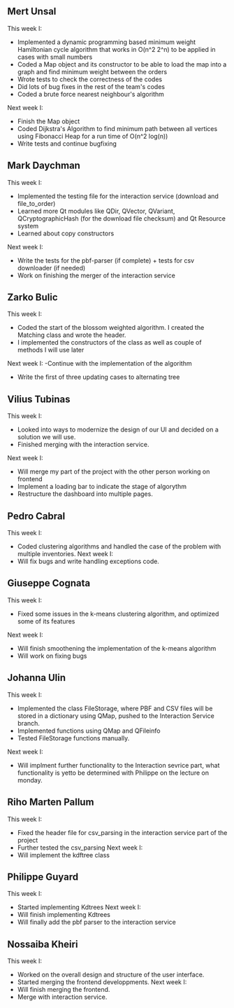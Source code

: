 ## Mert Unsal
This week I:
- Implemented a dynamic programming based minimum weight Hamiltonian cycle algorithm that works in O(n^2 2^n) to be applied in cases with small numbers
- Coded a Map object and its constructor to be able to load the map into a graph and find minimum weight between the orders
- Wrote tests to check the correctness of the codes
- Did lots of bug fixes in the rest of the team's codes
- Coded a brute force nearest neighbour's algorithm

Next week I:
- Finish the Map object 
- Coded Dijkstra's Algorithm to find minimum path between all vertices using Fibonacci Heap for a run time of O(n^2 log(n))
- Write tests and continue bugfixing

## Mark Daychman
This week I:
- Implemented the testing file for the interaction service (download and file_to_order)
- Learned more Qt modules like QDir, QVector, QVariant, QCryptographicHash (for the download file checksum) and Qt Resource system 
- Learned about copy constructors

Next week I:
- Write the tests for the pbf-parser (if complete) + tests for csv downloader (if needed)
- Work on finishing the merger of the interaction service

## Zarko Bulic
This week I:
- Coded the start of the blossom weighted algorithm. I created the Matching class and wrote the header. 
- I implemented the constructors of the class as well as couple of methods I will use later

Next week I:
-Continue with the implementation of the algorithm
- Write the first of three updating cases to alternating tree


## Vilius Tubinas
This week I:
- Looked into ways to modernize the design of our UI and decided on a solution we will use.
- Finished merging with the interaction service.

Next week I:
- Will merge my part of the project with the other person working on frontend
- Implement a loading bar to indicate the stage of algorythm
- Restructure the dashboard into multiple pages.

## Pedro Cabral
This week I:
  - Coded clustering algorithms and handled the case of the problem with multiple inventories.
Next week I:
  - Will fix bugs and write handling exceptions code.

## Giuseppe Cognata
This week I:
  - Fixed some issues in the k-means clustering algorithm, and optimized some of its features

Next week I:
  - Will finish smoothening the implementation of the k-means algorithm
  - Will work on fixing bugs

## Johanna Ulin
This week I: 
- Implemented the class FileStorage, where PBF and CSV files will be stored in a dictionary using QMap, pushed to the Interaction Service branch. 
- Implemented functions using QMap and QFileinfo 
- Tested FileStorage functions manually. 

Next week I: 
- Will implment further functionality to the Interaction sevrice part, what functionality is yetto be determined with Philippe on the lecture on monday. 

## Riho Marten Pallum
  This week I:
  - Fixed the header file for csv_parsing in the interaction service part of the project
  - Further tested the csv_parsing
  Next week I:
  - Will implement the kdftree class

## Philippe Guyard
This week I:
  - Started implementing Kdtrees
Next week I:
  - Will finish implementing Kdtrees
  - Will finally add the pbf parser to the interaction service

## Nossaiba Kheiri
This week I: 
  - Worked on the overall design and structure of the user interface.
  - Started merging the frontend developpments.
Next week I: 
  - Will finish merging the frontend.
  - Merge with interaction service.
